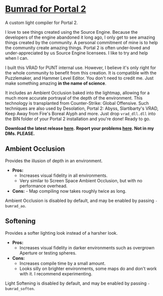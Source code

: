 
# [Bumrad for Portal 2](http://bumrad.gmdianaty.com/)
A custom light compiler for Portal 2.

I love to see things created using the Source Engine. Because the developers of the engine abandoned it long ago, I only get to see amazing things created by the community. A personal commitment of mine is to help the community create amazing things. Portal 2 is often under-loved and under-appreciated by us Source Engine licensees. I like to try and help when I can.

I built this VRAD for PUNT internal use. However, I believe it's only right for the whole community to benefit from this creation. It is compatible with the Puzzlemaker, and Hammer Level Editor. You don't need to credit me. Just make something amazing **in the name of science**.

It includes an Ambient Occlusion baked into the lightmap, allowing for a much more accurate portrayal of the depth of the environment. This technology is transplanted from Counter-Strike: Global Offensive. Such techniques are also used by Desolation, Portal 2: Abyss, Slartibarty's VRAD, Keep Away from Fire's Boreal Alyph and more.
Just drop `vrad_dll.dll` into the BIN folder of your Portal 2 installation and you're done! Ready to go.

**Download the latest release [here](https://github.com/gdianaty/grahams-compiler-tools/releases).**
**Report your problems [here](https://github.com/gdianaty/grahams-compiler-tools/issues). Not in my DMs. PLEASE.**

## Ambient Occlusion
Provides the illusion of depth in an environment.
- **Pros:**
	 - Increases visual fidelity in all environments.
	 - Very similar to Screen Space Ambient Occlusion, but with no performance overhead.
- **Cons:**
         - Map compiling now takes roughly twice as long.
	 
Ambient Occlusion is disabled by default, and may be enabled by passing `-bumrad_ao`.

## Softening
Provides a softer lighting look instead of a harsher look.
- **Pros:**
	 - Increases visual fidelity in darker environments such as overgrown Aperture or testing spheres.
 - **Cons:**
	 - Increases compile time by a small amount.
	 - Looks silly on brighter environments, some maps do and don't work with it. I recommend experimenting.

Light Softening is disabled by default, and may be enabled by passing `-bumrad_soften`.
